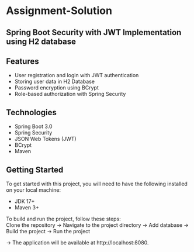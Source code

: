 # Assignment-Solution
## Spring Boot Security with JWT Implementation using H2 database


## Features
* User registration and login with JWT authentication
* Storing user data in H2 Database
* Password encryption using BCrypt
* Role-based authorization with Spring Security


## Technologies
* Spring Boot 3.0
* Spring Security
* JSON Web Tokens (JWT)
* BCrypt
* Maven
 
## Getting Started
To get started with this project, you will need to have the following installed on your local machine:

* JDK 17+
* Maven 3+


To build and run the project, follow these steps:
<br>
 Clone the repository -> Navigate to the project directory -> Add database -> Build the project -> Run the project

-> The application will be available at http://localhost:8080.

